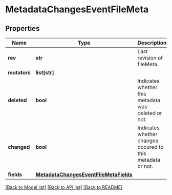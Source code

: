 # MetadataChangesEventFileMeta

## Properties
Name | Type | Description | Notes
------------ | ------------- | ------------- | -------------
**rev** | **str** | Last revision of fileMeta. | [optional] 
**mutators** | **list[str]** |  | [optional] 
**deleted** | **bool** | Indicates whether this metadata was deleted or not. | [optional] 
**changed** | **bool** | Indicates whether changes occured to this metadata or not. | [optional] 
**fields** | [**MetadataChangesEventFileMetaFields**](MetadataChangesEventFileMetaFields.md) |  | [optional] 

[[Back to Model list]](../README.md#documentation-for-models) [[Back to API list]](../README.md#documentation-for-api-endpoints) [[Back to README]](../README.md)

